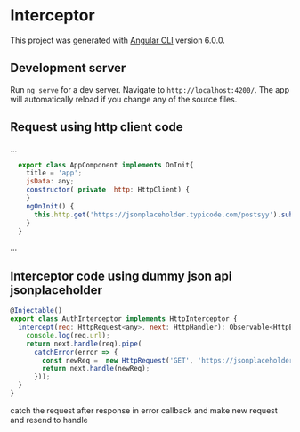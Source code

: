 # Interceptor

This project was generated with [Angular CLI](https://github.com/angular/angular-cli) version 6.0.0.

## Development server

Run `ng serve` for a dev server. Navigate to `http://localhost:4200/`. The app will automatically reload if you change any of the source files.


## Request using http client  code 
...
```javascript
  export class AppComponent implements OnInit{
    title = 'app';
    jsData: any;
    constructor( private  http: HttpClient) {
    }
    ngOnInit() {
      this.http.get('https://jsonplaceholder.typicode.com/postsyy').subscribe(data=>this.jsData=data);
    }
  }
  ```
...



## Interceptor code using dummy json api jsonplaceholder
```javascript
@Injectable()
export class AuthInterceptor implements HttpInterceptor {
  intercept(req: HttpRequest<any>, next: HttpHandler): Observable<HttpEvent<any>> {
    console.log(req.url);
    return next.handle(req).pipe(
      catchError(error => {
        const newReq =  new HttpRequest('GET', 'https://jsonplaceholder.typicode.com/posts');
        return next.handle(newReq);
      }));
  }
}
```

catch the request after response in error callback and make new request and resend to handle


